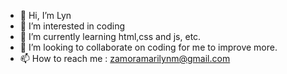 - 👋 Hi, I’m Lyn
- 👀 I’m interested in coding
- 🌱 I’m currently learning html,css and js, etc.
- 💞️ I’m looking to collaborate on coding for me to improve more.
- 📫 How to reach me : zamoramarilynm@gmail.com

<!---
lynzam/lynzam is a ✨ special ✨ repository because its `README.md` (this file) appears on your GitHub profile.
You can click the Preview link to take a look at your changes.
--->
